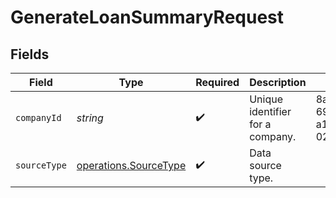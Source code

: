 # GenerateLoanSummaryRequest


## Fields

| Field                                                                 | Type                                                                  | Required                                                              | Description                                                           | Example                                                               |
| --------------------------------------------------------------------- | --------------------------------------------------------------------- | --------------------------------------------------------------------- | --------------------------------------------------------------------- | --------------------------------------------------------------------- |
| `companyId`                                                           | *string*                                                              | :heavy_check_mark:                                                    | Unique identifier for a company.                                      | 8a210b68-6988-11ed-a1eb-0242ac120002                                  |
| `sourceType`                                                          | [operations.SourceType](../../../sdk/models/operations/sourcetype.md) | :heavy_check_mark:                                                    | Data source type.                                                     |                                                                       |